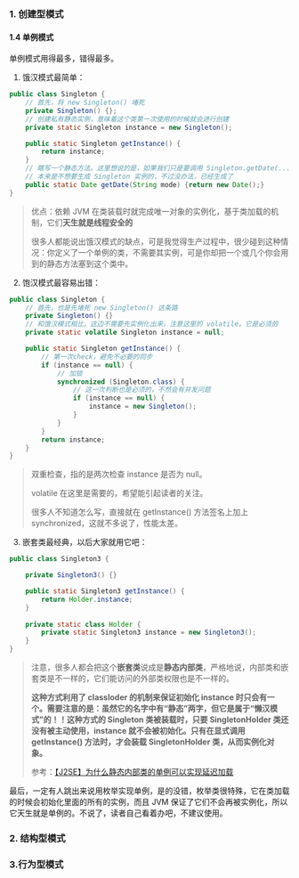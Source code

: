 ### 1. 创建型模式 

#### 1.4 单例模式

单例模式用得最多，错得最多。

1. 饿汉模式最简单：

```java
public class Singleton {
    // 首先，将 new Singleton() 堵死
    private Singleton() {};
    // 创建私有静态实例，意味着这个类第一次使用的时候就会进行创建
    private static Singleton instance = new Singleton();

    public static Singleton getInstance() {
        return instance;
    }
    // 瞎写一个静态方法。这里想说的是，如果我们只是要调用 Singleton.getDate(...)，
    // 本来是不想要生成 Singleton 实例的，不过没办法，已经生成了
    public static Date getDate(String mode) {return new Date();}
}

```

> 优点：依赖 JVM 在类装载时就完成唯一对象的实例化，基于类加载的机制，它们**天生就是线程安全的**
>
> 很多人都能说出饿汉模式的缺点，可是我觉得生产过程中，很少碰到这种情况：你定义了一个单例的类，不需要其实例，可是你却把一个或几个你会用到的静态方法塞到这个类中。

2. 饱汉模式最容易出错：

```java
public class Singleton {
    // 首先，也是先堵死 new Singleton() 这条路
    private Singleton() {}
    // 和饿汉模式相比，这边不需要先实例化出来，注意这里的 volatile，它是必须的
    private static volatile Singleton instance = null;

    public static Singleton getInstance() {
        // 第一次check，避免不必要的同步
        if (instance == null) {
            // 加锁
            synchronized (Singleton.class) {
                // 这一次判断也是必须的，不然会有并发问题
                if (instance == null) {
                    instance = new Singleton();
                }
            }
        }
        return instance;
    }
}

```

> 双重检查，指的是两次检查 instance 是否为 null。
>
> volatile 在这里是需要的，希望能引起读者的关注。
>
> 很多人不知道怎么写，直接就在 getInstance() 方法签名上加上 synchronized，这就不多说了，性能太差。

3. 嵌套类最经典，以后大家就用它吧：

```java
public class Singleton3 {

    private Singleton3() {}

    public static Singleton3 getInstance() {
        return Holder.instance;
    }
  
    private static class Holder {
        private static Singleton3 instance = new Singleton3();
    }
}

```

> 注意，很多人都会把这个**嵌套类**说成是**静态内部类**，严格地说，内部类和嵌套类是不一样的，它们能访问的外部类权限也是不一样的。
>
> **这种方式利用了 classloder 的机制来保证初始化 instance 时只会有一个。需要注意的是：虽然它的名字中有“静态”两字，但它是属于“懒汉模式”的！！这种方式的 Singleton 类被装载时，只要 SingletonHolder 类还没有被主动使用，instance 就不会被初始化。只有在显式调用 getInstance() 方法时，才会装载 SingletonHolder 类，从而实例化对象。**
>
> 参考：[【J2SE】为什么静态内部类的单例可以实现延迟加载](http://blog.csdn.net/reliveit/article/details/52874833)

最后，一定有人跳出来说用枚举实现单例，是的没错，枚举类很特殊，它在类加载的时候会初始化里面的所有的实例，而且 JVM 保证了它们不会再被实例化，所以它天生就是单例的。不说了，读者自己看着办吧，不建议使用。

### 2. 结构型模式

### 3.行为型模式

